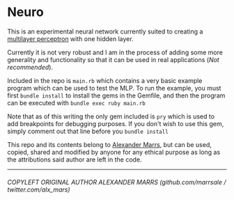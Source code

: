 # Neuro

This is an experimental neural network currently suited to creating a [multilayer perceptron](http://en.wikipedia.org/wiki/Multilayer_perceptron) with one hidden layer.  

Currently it is not very robust and I am in the process of adding some more generality and functionality so that it can be used in real applications (*Not recommended*).

Included in the repo is `main.rb` which contains a very basic example program which can be used to test the MLP.  To run the example, you must first
```bundle install```
to install the gems in the Gemfile, and then the program can be executed with
```bundle exec ruby main.rb```

Note that as of this writing the only gem included is `pry` which is used to add breakpoints for debugging purposes.  If you don't wish to use this gem, simply comment out that line before you `bundle install`

This repo and its contents belong to [Alexander Marrs](github.com/marrsale), but can be used, copied, shared and modified by anyone for any ethical purpose as long as the attributions said author are left in the code.
___
###### COPYLEFT ORIGINAL AUTHOR ALEXANDER MARRS (github.com/marrsale / twitter.com/alx_mars)

